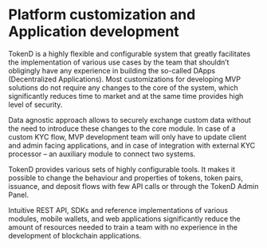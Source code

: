 # Platform customization and Application development

TokenD is a highly flexible and configurable system that greatly facilitates the implementation of various use cases by the team that shouldn’t obligingly have any experience in building the so-called DApps (Decentralized Applications). Most customizations for developing MVP solutions do not require any changes to the core of the system, which significantly reduces time to market and at the same time provides high level of security. 

Data agnostic approach allows to securely exchange custom data without the need to introduce these changes to the core module. In case of a custom KYC flow, MVP development team will only have to update client and admin facing applications, and in case of integration with external KYC processor – an auxiliary module to connect two systems. 

TokenD provides various sets of highly configurable tools. It makes it possible to change the behaviour and properties of tokens, token pairs, issuance, and deposit flows with few API calls or through the TokenD Admin Panel.
 
Intuitive REST API, SDKs and reference implementations of various modules, mobile wallets, and web applications significantly reduce the amount of resources needed to train a team with no experience in the development of blockchain applications.
